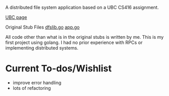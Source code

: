 A distributed file system application based on a UBC CS416 assignment.

[UBC page](https://www.cs.ubc.ca/~bestchai/teaching/cs416_2017w2/assign2/index.html)

Original Stub Files
[dfslib.go](https://www.cs.ubc.ca/~bestchai/teaching/cs416_2017w2/assign2/dfslib.go)
[app.go](https://www.cs.ubc.ca/~bestchai/teaching/cs416_2017w2/assign2/app.go)

All code other than what is in the original stubs is written by me.
This is my first project using golang. I had no prior experience with RPCs or implementing distributed systems.

# Current To-dos/Wishlist

- improve error handling
- lots of refactoring